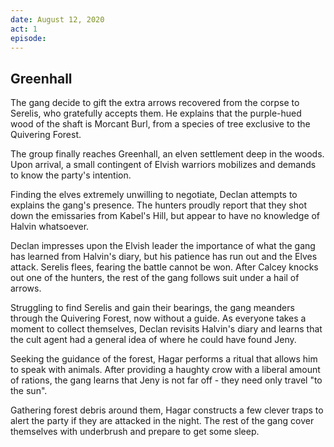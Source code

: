 ```yaml
---
date: August 12, 2020
act: 1
episode: 
---
```

##  Greenhall

The gang decide to gift the extra arrows recovered from the corpse to Serelis, who gratefully accepts them. He explains that the purple-hued wood of the shaft is Morcant Burl, from a species of tree exclusive to the Quivering Forest.

The group finally reaches Greenhall, an elven settlement deep in the woods. Upon arrival, a small contingent of Elvish warriors mobilizes and demands to know the party's intention.

Finding the elves extremely unwilling to negotiate, Declan attempts to explains the gang's presence. The hunters proudly report that they shot down the emissaries from Kabel's Hill, but appear to have no knowledge of Halvin whatsoever.

Declan impresses upon the Elvish leader the importance of what the gang has learned from Halvin's diary, but his patience has run out and the Elves attack. Serelis flees, fearing the battle cannot be won. After Calcey knocks out one of the hunters, the rest of the gang follows suit under a hail of arrows.

Struggling to find Serelis and gain their bearings, the gang meanders through the Quivering Forest, now without a guide. As everyone takes a moment to collect themselves, Declan revisits Halvin's diary and learns that the cult agent had a general idea of where he could have found Jeny.

Seeking the guidance of the forest, Hagar performs a ritual that allows him to speak with animals. After providing a haughty crow with a liberal amount of rations, the gang learns that Jeny is not far off - they need only travel "to the sun".

Gathering forest debris around them, Hagar constructs a few clever traps to alert the party if they are attacked in the night. The rest of the gang cover themselves with underbrush and prepare to get some sleep.
